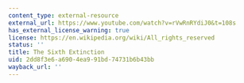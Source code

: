 ```yaml
---
content_type: external-resource
external_url: https://www.youtube.com/watch?v=rVwRnRYdiJ0&t=108s
has_external_license_warning: true
license: https://en.wikipedia.org/wiki/All_rights_reserved
status: ''
title: The Sixth Extinction
uid: 2dd8f3e6-a690-4ea9-91bd-74731b6b43bb
wayback_url: ''
---
```

